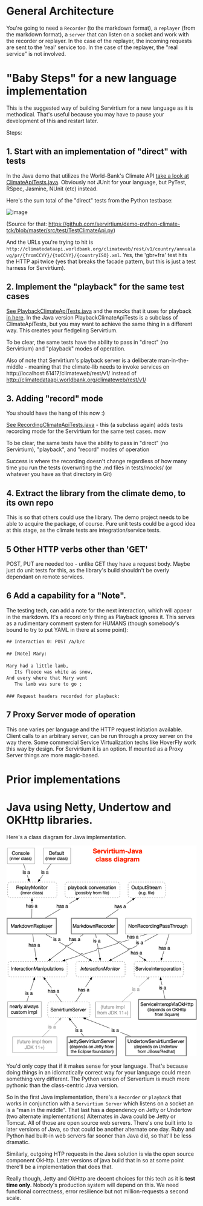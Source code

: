 # General Architecture

You're going to need a `Recorder` (to the markdown format), a `replayer` (from the markdown format), a `server` that can listen on a 
socket and work with the recorder or replayer. In the case of the replayer, the incoming requests are sent to the 'real' service too. 
In the case of the replayer, the "real service" is not involved.  

# "Baby Steps" for a new language implementation

This is the suggested way of building Servirtium for a new language as it is methodical. That's useful because you may 
have to pause your development of this and restart later.

Steps:

## 1. Start with an implementation of "direct" with tests
 
In the Java demo that utilizes the World-Bank's Climate API [take a look at ClimateApiTests.java](https://github.com/servirtium/demo-java-climate-tck/blob/master/src/test/java/com/paulhammant/climatedata/ClimateApiTests.java). Obviously not JUnit for your language, but PyTest, RSpec, Jasmine, NUnit (etc) instead. 

Here's the sum total of the "direct" tests from the Python testbase:

![image](https://user-images.githubusercontent.com/82182/71445595-c2d73600-2712-11ea-8e68-81cefac5b9fa.png)

(Source for that: https://github.com/servirtium/demo-python-climate-tck/blob/master/src/test/TestClimateApi.py)

And the URLs you're trying to hit is `http://climatedataapi.worldbank.org/climateweb/rest/v1/country/annualavg/pr/{fromCCYY}/{toCCYY}/{countryISO}.xml`. Yes, the 'gbr+fra' test hits the HTTP api twice (yes that breaks the facade pattern, but this is just a test harness for Servirtium).

## 2. Implement the "playback" for the same test cases
 
[See PlaybackClimateApiTests.java](https://github.com/servirtium/demo-java-climate-tck/blob/master/src/test/java/com/paulhammant/climatedata/PlaybackClimateApiTests.java) and the mocks that it uses for playback [in here](https://github.com/servirtium/demo-java-climate-tck/tree/master/src/test/mocks). In the Java version PlaybackClimateApiTests is a subclass of ClimateApiTests, but you may want to achieve the same thing in a different way.  This creates your fledgeling Servirtium.

To be clear, the same tests have the ability to pass in "direct" (no Servirtium) and "playback" modes of operation.

Also of note that Servirtium's playback server is a deliberate man-in-the-middle - meaning that the climate-lib needs to invoke 
services on http://localhost:61417/climateweb/rest/v1/ instead of http://climatedataapi.worldbank.org/climateweb/rest/v1/

## 3. Adding "record" mode

You should have the hang of this now :)

[See RecordingClimateApiTests.java](https://github.com/servirtium/demo-java-climate-tck/blob/master/src/test/java/com/paulhammant/climatedata/RecordingClimateApiTests.java) - this (a subclass again) adds tests recording mode for the Servirtium for the same test cases.
mow

To be clear, the same tests have the ability to pass in "direct" (no Servirtium), "playback", and "record" modes of operation

Success is where the recording doesn't change regardless of how many time you run the tests (overwriting the .md files in tests/mocks/ (or whatever you have as that directory in Git)

## 4. Extract the library from the climate demo, to its own repo

This is so that others could use the library. The demo project needs to be able to acquire the package, of course.  Pure unit tests
could be a good idea at this stage, as the climate tests are integration/service tests.

## 5 Other HTTP verbs other than 'GET'

POST, PUT are needed too - unlike GET they have a request body. Maybe just do unit tests for this, as the library's build shouldn't be
overly dependant on remote services.

## 6 Add a capability for a "Note".

The testing tech, can add a note for the next interaction, which will appear in the markdown. It's a record only thing as Playback 
ignores it. This serves as a rudimentary comment system for HUMANS (though somebody's bound to try to put YAML in there at some point):

```
## Interaction 0: POST /a/b/c

## [Note] Mary:

Mary had a little lamb,
   Its fleece was white as snow,
And every where that Mary went
   The lamb was sure to go ;

### Request headers recorded for playback:
```

## 7 Proxy Server mode of operation

This one varies per language and the HTTP request initiation available. Client calls to an arbitrary server, can be run through 
a proxy server on the way there. Some commercial Service Virtualization techs like HoverFly work this way by design. For Servirtium 
it is an option.  If mounted as a Proxy Server things are more magic-based. 

# Prior implementations

# Java using Netty, Undertow and OKHttp libraries.

Here's a class diagram for Java implementation.

![the class diagram](servirtium-java-class-diagram.png)

You'd only copy that if it makes sense for your language. That's because doing things in an idiomatically 
correct way for your language could mean something very different. The Python version of Servertium is much more 
pythonic than the class-centric Java version.

So in the first Java implementation, there's a 
`Recorder` or `playback` that works in conjunction with a `Servirtium Server` which listens on a socket an is
a "man in the middle". That last has a dependency on Jetty or Undertow (two alternate implementations) 
Alternates in Java could be Jetty or Tomcat. All of those 
are open source web servers. There's one built into to later versions of Java, so that could be another
alternate one day. Ruby and Python had built-in web servers far sooner than Java did, so that'll be less dramatic.

Similarly, outgoing HTP requests in the Java solution is via the open source component OkHttp. Later versions 
of java build that in so at some point there'll be a implementation that does that.

Really though, Jetty and OkHttp are decent choices for this tech as it is **test time only**. Nobody's production
system will depend on this. We need functional correctness, error resilience but not million-requests a second 
scale. 


